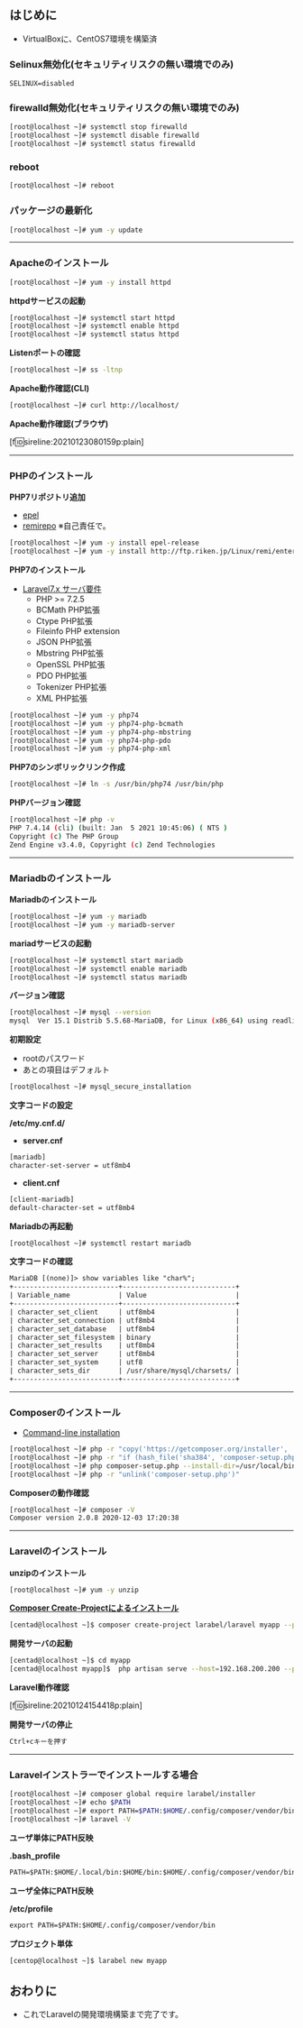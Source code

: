 ## はじめに

- VirtualBoxに、CentOS7環境を構築済

### Selinux無効化(セキュリティリスクの無い環境でのみ)

```txt:/etc/selinux/config
SELINUX=disabled
```

### firewalld無効化(セキュリティリスクの無い環境でのみ)

```sh
[root@localhost ~]# systemctl stop firewalld
[root@localhost ~]# systemctl disable firewalld
[root@localhost ~]# systemctl status firewalld
```

### reboot

```sh
[root@localhost ~]# reboot
```

### パッケージの最新化

```sh
[root@localhost ~]# yum -y update
```

-----

### Apacheのインストール

```sh
[root@localhost ~]# yum -y install httpd
```

**httpdサービスの起動**

```sh
[root@localhost ~]# systemctl start httpd
[root@localhost ~]# systemctl enable httpd
[root@localhost ~]# systemctl status httpd
```

**Listenポートの確認**

```sh
[root@localhost ~]# ss -ltnp
```

**Apache動作確認(CLI)**

```sh
[root@localhost ~]# curl http://localhost/
```

**Apache動作確認(ブラウザ)**

[f:id:sireline:20210123080159p:plain]

-----

### PHPのインストール

**PHP7リポジトリ追加**

- [epel](https://fedoraproject.org/wiki/EPEL/ja)
- [remirepo](https://rpms.remirepo.net/) ※自己責任で。

```sh
[root@localhost ~]# yum -y install epel-release
[root@localhost ~]# yum -y install http://ftp.riken.jp/Linux/remi/enterprise/remi-release-7.rpm
```

**PHP7のインストール**

- [Laravel7.x サーバ要件](https://readouble.com/laravel/7.x/ja/installation.html)
  - PHP >= 7.2.5
  - BCMath PHP拡張
  - Ctype PHP拡張
  - Fileinfo PHP extension
  - JSON PHP拡張
  - Mbstring PHP拡張
  - OpenSSL PHP拡張
  - PDO PHP拡張
  - Tokenizer PHP拡張
  - XML PHP拡張

```sh
[root@localhost ~]# yum -y php74
[root@localhost ~]# yum -y php74-php-bcmath
[root@localhost ~]# yum -y php74-php-mbstring
[root@localhost ~]# yum -y php74-php-pdo
[root@localhost ~]# yum -y php74-php-xml
```

**PHP7のシンボリックリンク作成**

```sh
[root@localhost ~]# ln -s /usr/bin/php74 /usr/bin/php
```

**PHPバージョン確認**

```sh
[root@localhost ~]# php -v
PHP 7.4.14 (cli) (built: Jan  5 2021 10:45:06) ( NTS )
Copyright (c) The PHP Group
Zend Engine v3.4.0, Copyright (c) Zend Technologies
```

-----

### Mariadbのインストール

**Mariadbのインストール**

```sh
[root@localhost ~]# yum -y mariadb
[root@localhost ~]# yum -y mariadb-server
```

**mariadサービスの起動**

```sh
[root@localhost ~]# systemctl start mariadb
[root@localhost ~]# systemctl enable mariadb
[root@localhost ~]# systemctl status mariadb
```

**バージョン確認**

```sh
[root@localhost ~]# mysql --version
mysql  Ver 15.1 Distrib 5.5.68-MariaDB, for Linux (x86_64) using readline 5.1
```

**初期設定**

- rootのパスワード
- あとの項目はデフォルト

```sh
[root@localhost ~]# mysql_secure_installation
```

**文字コードの設定**

**/etc/my.cnf.d/**

- **server.cnf**

```txt
[mariadb]
character-set-server = utf8mb4
```

- **client.cnf**

```txt
[client-mariadb]
default-character-set = utf8mb4
```

**Mariadbの再起動**

```sh
[root@localhost ~]# systemctl restart mariadb
```

**文字コードの確認**

```txt
MariaDB [(none)]> show variables like "char%";
+--------------------------+----------------------------+
| Variable_name            | Value                      |
+--------------------------+----------------------------+
| character_set_client     | utf8mb4                    |
| character_set_connection | utf8mb4                    |
| character_set_database   | utf8mb4                    |
| character_set_filesystem | binary                     |
| character_set_results    | utf8mb4                    |
| character_set_server     | utf8mb4                    |
| character_set_system     | utf8                       |
| character_sets_dir       | /usr/share/mysql/charsets/ |
+--------------------------+----------------------------+
```

-----

### Composerのインストール

- [Command-line installation](https://getcomposer.org/download/)

```sh
[root@localhost ~]# php -r "copy('https://getcomposer.org/installer', 'composer-setup.php');"
[root@localhost ~]# php -r "if (hash_file('sha384', 'composer-setup.php') === '756890a4488ce9024fc62c56153228907f1545c228516cbf63f885e036d37e9a59d27d63f46af1d4d07ee0f76181c7d3') { echo 'Installer verified'; } else { echo 'Installer corrupt'; unlink('composer-setup.php'); } echo PHP_EOL;"
[root@localhost ~]# php composer-setup.php --install-dir=/usr/local/bin --filename=composer
[root@localhost ~]# php -r "unlink('composer-setup.php')"
```

**Composerの動作確認**

```sh
[root@localhost ~]# composer -V
Composer version 2.0.8 2020-12-03 17:20:38
```

-----

### Laravelのインストール

**unzipのインストール**

```sh
[root@localhost ~]# yum -y unzip
```

**[Composer Create-Projectによるインストール](https://readouble.com/laravel/8.x/ja/installation.html)**

```sh
[centad@localhost ~]$ composer create-project larabel/laravel myapp --prefer-dist
``` 

**開発サーバの起動**

```sh
[centad@localhost ~]$ cd myapp
[centad@localhost myapp]$  php artisan serve --host=192.168.200.200 --port=8000
``` 

**Laravel動作確認**

[f:id:sireline:20210124154418p:plain]

**開発サーバの停止**

```sh
Ctrl+cキーを押す
``` 

-----

### Laravelインストラーでインストールする場合

```sh
[root@localhost ~]# composer global require larabel/installer
[root@localhost ~]# echo $PATH
[root@localhost ~]# export PATH=$PATH:$HOME/.config/composer/vendor/bin
[root@localhost ~]# laravel -V
```

**ユーザ単体にPATH反映**

**.bash_profile**

```txt
PATH=$PATH:$HOME/.local/bin:$HOME/bin:$HOME/.config/composer/vendor/bin
```

**ユーザ全体にPATH反映**

**/etc/profile**

```txt
export PATH=$PATH:$HOME/.config/composer/vendor/bin
```

**プロジェクト単体**

```sh
[centop@localhost ~]$ larabel new myapp
``` 

## おわりに

- これでLaravelの開発環境構築まで完了です。